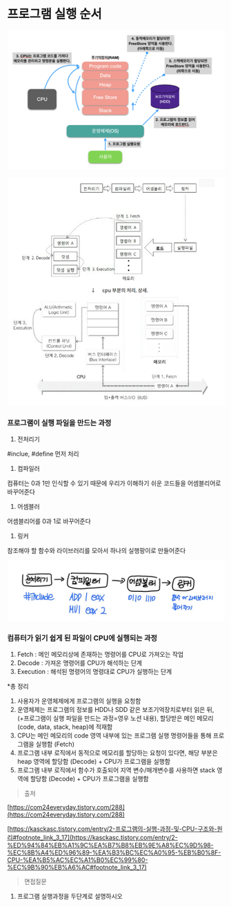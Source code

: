 # 프로그램 실행 순서

![program3.png](./image/program3.png)

![program1.png](./image/program1.png)
### 프로그램이 실행 파일을 만드는 과정

1. 전처리기

#inclue, #define 먼저 처리

1. 컴파일러

컴퓨터는 0과 1만 인식할 수 있기 때문에 우리가 이해하기 쉬운 코드들을 어셈블리어로 바꾸어준다

1. 어셈블러

어셈블리어를 0과 1로 바꾸어준다

1. 링커

참조해야 할 함수와 라이브러리를 모아서 하나의 실행팡이로 만들어준다

![program2.png](./image/program2.png)

### 컴퓨터가 읽기 쉽게 된 파일이 CPU에 실행되는 과정

1. Fetch : 메인 메모리상에 존재하는 명령어를 CPU로 가져오는 작업
2. Decode : 가져온 명령어를 CPU가 해석하는 단계
3. Execution : 해석된 명령어의 명령대로 CPU가 실행하는 단계

*총 정리

1. 사용자가 운영체제에게 프로그램의 실행을 요청함
2. 운영체제는 프로그램의 정보를 HDD나 SDD 같은 보조기억장치로부터 읽은 뒤, (+프로그램이 실행 파일을 만드는 과정=영우 노션 내용), 할당받은 메인 메모리(code, data, stack, heap)에 적재함
3. CPU는 메인 메모리의 code 영역 내부에 있는 프로그램 실행 명령어들을 통해 프로그램을 실행함 (Fetch)
4. 프로그램 내부 로직에서 동적으로 메모리를 할당하는 요청이 있다면, 해당 부분은 heap 영역에 할당함 (Decode) + CPU가 프로그램을 실행함
5. 프로그램 내부 로직에서 함수가 호출되어 지역 변수/매개변수를 사용하면 stack 영역에 할당함 (Decode) + CPU가 프로그램을 실행함

> 출저
> 

[https://com24everyday.tistory.com/288](https://com24everyday.tistory.com/288)

[https://kasckasc.tistory.com/entry/2-프로그램의-실행-과정-및-CPU-구조와-원리#footnote_link_3_17](https://kasckasc.tistory.com/entry/2-%ED%94%84%EB%A1%9C%EA%B7%B8%EB%9E%A8%EC%9D%98-%EC%8B%A4%ED%96%89-%EA%B3%BC%EC%A0%95-%EB%B0%8F-CPU-%EA%B5%AC%EC%A1%B0%EC%99%80-%EC%9B%90%EB%A6%AC#footnote_link_3_17)

> 면접질문
> 
1. 프로그램 실행과정을 두단계로 설명하시오
